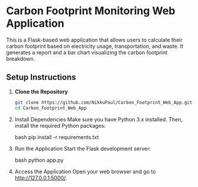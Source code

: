 # Carbon Footprint Monitoring Web Application

This is a Flask-based web application that allows users to calculate their carbon footprint based on electricity usage, transportation, and waste. It generates a report and a bar chart visualizing the carbon footprint breakdown.

## Setup Instructions

1. **Clone the Repository**
   ```bash
   git clone https://github.com/NikkuPaul/Carbon_Footprint_Web_App.git
   cd Carbon_Footprint_Web_App

2. Install Dependencies
   Make sure you have Python 3.x installed. Then, install the required Python packages:

    bash
    pip install -r requirements.txt

3. Run the Application
   Start the Flask development server:

   bash
   python app.py

4. Access the Application
   Open your web browser and go to http://127.0.0.1:5000/.

   